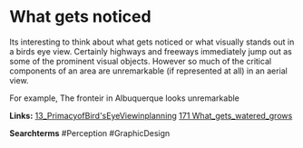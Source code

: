 # What gets noticed

Its interesting to think about what gets noticed or what visually stands out in a birds eye view. Certainly highways and freeways immediately jump out as some of the prominent visual objects. However so much of the critical components of an area are unremarkable (if represented at all) in an aerial view. 

For example, The fronteir in Albuquerque looks unremarkable 

**Links:**
[13_PrimacyofBird'sEyeViewinplanning](13_PrimacyofBird'sEyeViewinplanning.md)
[171 What_gets_watered_grows](171%20What_gets_watered_grows.md)

**Searchterms**
#Perception 
#GraphicDesign 